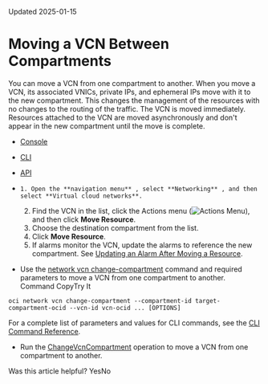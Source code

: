 Updated 2025-01-15
# Moving a VCN Between Compartments
You can move a VCN from one compartment to another.
When you move a VCN, its associated VNICs, private IPs, and ephemeral IPs move with it to the new compartment. This changes the management of the resources with no changes to the routing of the traffic. 
The VCN is moved immediately. Resources attached to the VCN are moved asynchronously and don't appear in the new compartment until the move is complete.
  * [Console](https://docs.oracle.com/en-us/iaas/Content/Network/Tasks/move_vcn_compartment.htm)
  * [CLI](https://docs.oracle.com/en-us/iaas/Content/Network/Tasks/move_vcn_compartment.htm)
  * [API](https://docs.oracle.com/en-us/iaas/Content/Network/Tasks/move_vcn_compartment.htm)


  *     1. Open the **navigation menu** , select **Networking** , and then select **Virtual cloud networks**.
    2. Find the VCN in the list, click the Actions menu (![Actions Menu](https://docs.oracle.com/en-us/iaas/Content/libraries/global-images/actions-menu.png)), and then click **Move Resource**.
    3. Choose the destination compartment from the list. 
    4. Click **Move Resource**.
    5. If alarms monitor the VCN, update the alarms to reference the new compartment. See [Updating an Alarm After Moving a Resource](https://docs.oracle.com/iaas/Content/Monitoring/Tasks/update-alarm-after-resource-move.htm). 
  * Use the [network vcn change-compartment](https://docs.oracle.com/iaas/tools/oci-cli/latest/oci_cli_docs/cmdref/network/vcn/change-compartment.html) command and required parameters to move a VCN from one compartment to another.
Command
CopyTry It
```
oci network vcn change-compartment --compartment-id target-compartment-ocid --vcn-id vcn-ocid ... [OPTIONS]
```

For a complete list of parameters and values for CLI commands, see the [CLI Command Reference](https://docs.oracle.com/iaas/tools/oci-cli/latest).
  * Run the [ChangeVcnCompartment](https://docs.oracle.com/iaas/api/#/en/iaas/latest/Vcn/ChangeVcnCompartment) operation to move a VCN from one compartment to another.


Was this article helpful?
YesNo

